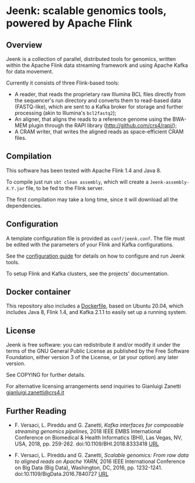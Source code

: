 # Jeenk: scalable genomics tools, powered by Apache Flink

## Overview

Jeenk is a collection of parallel, distributed tools for genomics,
written within the Apache Flink data streaming framework and using
Apache Kafka for data movement.

Currently it consists of three Flink-based tools:

* A reader, that reads the proprietary raw Illumina BCL files directly
  from the sequencer's run directory and converts them to read-based
  data (FASTQ-like), which are sent to a Kafka broker for storage and
  further processing (akin to Illumina's `bcl2fastq2`);
* An aligner, that aligns the reads to a reference genome using the
  BWA-MEM plugin through the RAPI library
  (http://github.com/crs4/rapi/);
* A CRAM writer, that writes the aligned reads as space-efficient CRAM
  files.

## Compilation

This software has been tested with Apache Flink 1.4 and Java 8.

To compile just run `sbt clean assembly`, which will create a
`Jeenk-assembly-X.Y.jar` file, to be fed to the Flink server.

The first compilation may take a long time, since it will download all
the dependencies.

## Configuration

A template configuration file is provided as `conf/jeenk.conf`. The
file must be edited with the parameters of your Flink and Kafka
configurations.

See the [configuration guide](CONFIGURATION.md) for details on how to
configure and run Jeenk tools.

To setup Flink and Kafka clusters, see the projects' documentation.

## Docker container

This repository also includes a [Dockerfile](Dockerfile), based on
Ubuntu 20.04, which includes Java 8, Flink 1.4, and Kafka 2.1.1 to
easily set up a running system.

## License

Jeenk is free software: you can redistribute it and/or modify it under
the terms of the GNU General Public License as published by the Free
Software Foundation, either version 3 of the License, or (at your
option) any later version.

See COPYING for further details.

For alternative licensing arrangements send inquiries to Gianluigi
Zanetti <gianluigi.zanetti@crs4.it>

## Further Reading

- F. Versaci, L. Pireddu and G. Zanetti, *Kafka interfaces for
  composable streaming genomics pipelines,* 2018 IEEE EMBS
  International Conference on Biomedical & Health Informatics (BHI),
  Las Vegas, NV, USA, 2018, pp. 259-262.  doi:10.1109/BHI.2018.8333418
  [URL](http://ieeexplore.ieee.org/stamp/stamp.jsp?tp=&arnumber=8333418&isnumber=8333343)

- F. Versaci, L. Pireddu and G. Zanetti, *Scalable genomics: From raw
  data to aligned reads on Apache YARN,* 2016 IEEE International
  Conference on Big Data (Big Data), Washington, DC, 2016,
  pp. 1232-1241.  doi:10.1109/BigData.2016.7840727
  [URL](http://ieeexplore.ieee.org/stamp/stamp.jsp?tp=&arnumber=7840727&isnumber=7840573)

